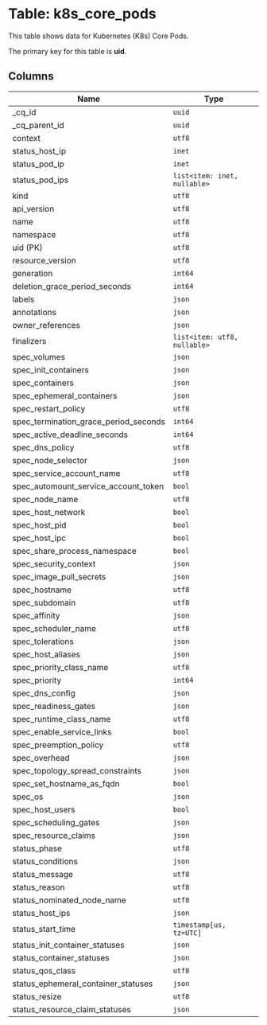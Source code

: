 # Table: k8s_core_pods

This table shows data for Kubernetes (K8s) Core Pods.

The primary key for this table is **uid**.

## Columns

| Name          | Type          |
| ------------- | ------------- |
|_cq_id|`uuid`|
|_cq_parent_id|`uuid`|
|context|`utf8`|
|status_host_ip|`inet`|
|status_pod_ip|`inet`|
|status_pod_ips|`list<item: inet, nullable>`|
|kind|`utf8`|
|api_version|`utf8`|
|name|`utf8`|
|namespace|`utf8`|
|uid (PK)|`utf8`|
|resource_version|`utf8`|
|generation|`int64`|
|deletion_grace_period_seconds|`int64`|
|labels|`json`|
|annotations|`json`|
|owner_references|`json`|
|finalizers|`list<item: utf8, nullable>`|
|spec_volumes|`json`|
|spec_init_containers|`json`|
|spec_containers|`json`|
|spec_ephemeral_containers|`json`|
|spec_restart_policy|`utf8`|
|spec_termination_grace_period_seconds|`int64`|
|spec_active_deadline_seconds|`int64`|
|spec_dns_policy|`utf8`|
|spec_node_selector|`json`|
|spec_service_account_name|`utf8`|
|spec_automount_service_account_token|`bool`|
|spec_node_name|`utf8`|
|spec_host_network|`bool`|
|spec_host_pid|`bool`|
|spec_host_ipc|`bool`|
|spec_share_process_namespace|`bool`|
|spec_security_context|`json`|
|spec_image_pull_secrets|`json`|
|spec_hostname|`utf8`|
|spec_subdomain|`utf8`|
|spec_affinity|`json`|
|spec_scheduler_name|`utf8`|
|spec_tolerations|`json`|
|spec_host_aliases|`json`|
|spec_priority_class_name|`utf8`|
|spec_priority|`int64`|
|spec_dns_config|`json`|
|spec_readiness_gates|`json`|
|spec_runtime_class_name|`utf8`|
|spec_enable_service_links|`bool`|
|spec_preemption_policy|`utf8`|
|spec_overhead|`json`|
|spec_topology_spread_constraints|`json`|
|spec_set_hostname_as_fqdn|`bool`|
|spec_os|`json`|
|spec_host_users|`bool`|
|spec_scheduling_gates|`json`|
|spec_resource_claims|`json`|
|status_phase|`utf8`|
|status_conditions|`json`|
|status_message|`utf8`|
|status_reason|`utf8`|
|status_nominated_node_name|`utf8`|
|status_host_ips|`json`|
|status_start_time|`timestamp[us, tz=UTC]`|
|status_init_container_statuses|`json`|
|status_container_statuses|`json`|
|status_qos_class|`utf8`|
|status_ephemeral_container_statuses|`json`|
|status_resize|`utf8`|
|status_resource_claim_statuses|`json`|